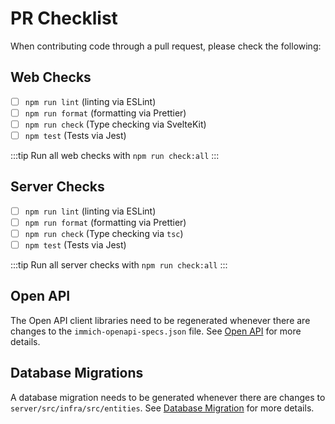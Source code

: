 # PR Checklist

When contributing code through a pull request, please check the following:

## Web Checks

- [ ] `npm run lint` (linting via ESLint)
- [ ] `npm run format` (formatting via Prettier)
- [ ] `npm run check` (Type checking via SvelteKit)
- [ ] `npm test` (Tests via Jest)

:::tip
Run all web checks with `npm run check:all`
:::

## Server Checks

- [ ] `npm run lint` (linting via ESLint)
- [ ] `npm run format` (formatting via Prettier)
- [ ] `npm run check` (Type checking via `tsc`)
- [ ] `npm test` (Tests via Jest)

:::tip
Run all server checks with `npm run check:all`
:::

## Open API

The Open API client libraries need to be regenerated whenever there are changes to the `immich-openapi-specs.json` file. See [Open API](/docs/developer/open-api.md) for more details.

## Database Migrations

A database migration needs to be generated whenever there are changes to `server/src/infra/src/entities`. See [Database Migration](/docs/developer/database-migrations.md) for more details.

